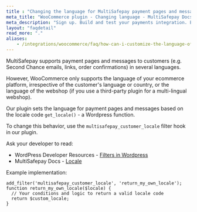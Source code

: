 ```yaml
---
title : "Changing the language for MultiSafepay payment pages and messages"
meta_title: "WooCommerce plugin - Changing language - MultiSafepay Docs"
meta_description: "Sign up. Build and test your payments integration. Explore our products and services. Use our API Reference, SDKs, and wrappers. Get support."
layout: "faqdetail"
read_more: "."
aliases: 
    - /integrations/woocommerce/faq/how-can-i-customize-the-language-of-payment-page-and-emails/
---
```


MultiSafepay supports payment pages and messages to customers (e.g. Second Chance emails, links, order confirmations) in several languages. 

However, WooCommerce only supports the language of your ecommerce platform, irrespective of the customer's language or country, or the language of the webshop (if you use a third-party plugin for a multi-lingual webshop). 

Our plugin sets the language for payment pages and messages based on the locale code `get_locale()` - a Wordpress function.

To change this behavior, use the `multisafepay_customer_locale` filter hook in our plugin.

Ask your developer to read:

- WordPress Developer Resources - [Filters in Wordpress](https://developer.wordpress.org/plugins/hooks/filters/)
- MultiSafepay Docs - [Locale](https://docs.multisafepay.com/faq/api/locale/)
&nbsp;

Example implementation: 

``` 
add_filter('multisafepay_customer_locale', 'return_my_own_locale');
function return_my_own_locale($locale) {
  // Your conditions and logic to return a valid locale code
  return $custom_locale;
}
```

